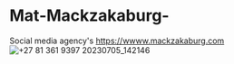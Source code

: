 # Mat-Mackzakaburg-
Social media agency's 
https://wwww.mackzakaburg.com
![+27 81 361 9397 20230705_142146](https://github.com/matmackzakaburg/Mat-Mackzakaburg-/assets/163738127/6902043c-7325-48f6-bf12-12a00e80521e)
